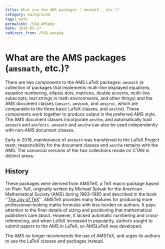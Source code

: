 ```yaml
---
title: What are the AMS packages (`amsmath`, etc.)?
category: background
tags: math
permalink: /FAQ-AMSpkg
date: 2018-05-27
redirect_from: /FAQ-amspkg
---
```


# What are the AMS packages (`amsmath`, etc.)?

There are two components to the AMS LaTeX packages: `amsmath` (a collection of
packages that implements multi-line displayed equations, equation numbering,
ellipsis dots, matrices, double accents, multi-line subscripts, text strings in
math environments, and other things) and the AMS document classes (`amsart`,
`amsbook`, and `amsproc`, which are comparable to the three basic LaTeX
classes, and `amsthm`). These components work together to produce output in the
preferred AMS style. The AMS document classes incorporate `amsthm`, and
automatically load `amsmath` and `amsfonts`. `amsmath` and `amsthm` can also be
used independently with non-AMS document classes.

Early in 2016, maintenance of `amsmath` was transferred to the LaTeX Project
team; responsibility for the document classes and `amsthm` remains with the
AMS. The canonical versions of the two collections reside on CTAN in distinct
areas.

## History

These packages were derived from AMSTeX, a TeX macro package based on Plain
TeX, originally written by Michael Spivak for the American Mathematical Society
(AMS) during 1983&ndash;1985 and described in the book ''[The Joy of
TeX](/FAQ-tex-books)''. AMSTeX provides many features for producing more
professional-looking maths formulas with less burden on authors. It pays
attention to the finer details of sizing and positioning that mathematical
publishers care about. However, it lacked automatic numbering and
cross-referencing, and when LaTeX increased in popularity, authors sought to
submit papers to the AMS in LaTeX, so AMSLaTeX was developed.

The AMS no longer recommends the use of AMSTeX, and urges its authors to use
the LaTeX classes and packages instead.


